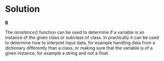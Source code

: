 # Solution

**B**

The *isinstance()* function can be used to determine if a variable is an instance of the given class or subclass of class. In practically
it can be used to determine how to interpret input data, for example handling data from a dictionary differently than a class, or making
sure that the variable is of a given instance, for example a string and not a float.
